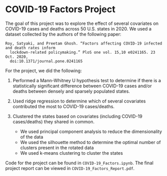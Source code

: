 # COVID-19 Factors Project

The goal of this project was to explore the effect of several covariates on COVID-19 cases and deaths across 50 U.S. states in 2020. We used a dataset collected by the authors of the following paper:

    Roy, Satyaki, and Preetam Ghosh. “Factors affecting COVID-19 infected and death rates inform
      lockdown-related policymaking.” PloS one vol. 15,10 e0241165. 23 Oct. 2020,
      doi:10.1371/journal.pone.0241165
      
For the project, we did the following:

1) Performed a Mann-Whitney U hypothesis test to determine if there is a statistically significant difference between COVID-19 cases and/or deaths between densely and sparsely populated states.

2) Used ridge regression to determine which of several covariates contributed the most to COVID-19 cases/deaths.

3) Clustered the states based on covariates (including COVID-19 cases/deaths) they shared in common.
    - We used principal component analysis to reduce the dimensionality of the data
    - We used the silhouette method to determine the optimal number of clusters present in the rotated data
    - We used k-means clustering to cluster the states
    
Code for the project can be found in `COVID-19_Factors.ipynb`. The final project report can be viewed in `COVID-19_Factors_Report.pdf`.
